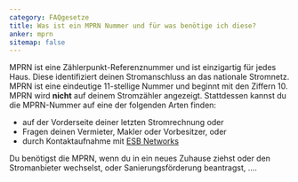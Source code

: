 ```yaml
---
category: FAQgesetze
title: Was ist ein MPRN Nummer und für was benötige ich diese?
anker: mprn
sitemap: false
---
```


MPRN ist eine Zählerpunkt-Referenznummer und ist einzigartig für jedes Haus. Diese identifiziert deinen Stromanschluss an das nationale Stromnetz. MPRN ist eine eindeutige 11-stellige Nummer und beginnt mit den Ziffern 10. MPRN wird <b>nicht</b> auf deinem Stromzähler angezeigt. Stattdessen kannst du die MPRN-Nummer auf eine der folgenden Arten finden:
<ul>
<li>auf der Vorderseite deiner letzten Stromrechnung oder</li>
<li>Fragen deinen Vermieter, Makler oder Vorbesitzer, oder</li>
<li>durch Kontaktaufnahme mit <a href="https://www.esbnetworks.ie/tns/contact-us">ESB Networks</a></li>
</ul>

Du benötigst die MPRN, wenn du in ein neues Zuhause ziehst oder den Stromanbieter wechselst, oder Sanierungsförderung beantragst, ....
